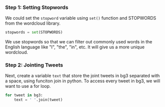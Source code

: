 <!--title={Combining Words From Tweets}-->

### Step 1: Setting Stopwords

We could set the `stopword` variable using `set()` function and STOPWORDS from the wordcloud library.

```python
stopwords = set(STOPWORDS)
```

We use stopwords so that we can filter out commonly used words in the English language like "I", "the", "in", etc. It will give us a more unique wordcloud.

### Step 2: Jointing Tweets

Next, create a variable `text` that store the joint tweets in bg3 separated with a space, using funciton join in python. To access every tweet in bg3, we will want to use a for loop.

```python
for tweet in bg3:
    text = ' '.join(tweet)
```
